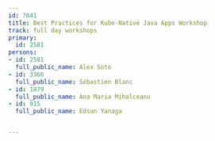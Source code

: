 ---
id: 7041
title: Best Practices for Kube-Native Java Apps Workshop
track: full day workshops
primary:
  id: 2581
persons:
- id: 2581
  full_public_name: Alex Soto
- id: 3366
  full_public_name: Sébastien Blanc
- id: 1879
  full_public_name: Ana Maria Mihalceanu
- id: 915
  full_public_name: Edson Yanaga

---
